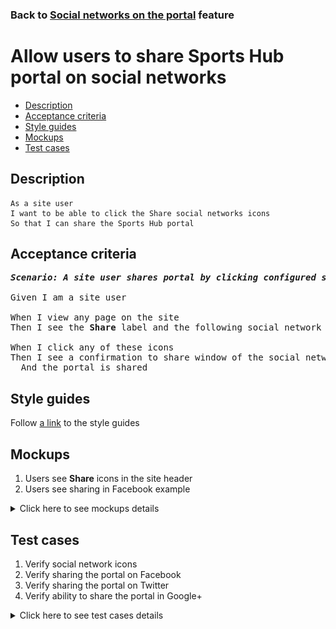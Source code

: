 ### Back to [Social networks on the portal](../../README.md) feature

# Allow users to share Sports Hub portal on social networks

- [Description](#description)
- [Acceptance criteria](#acceptance-criteria)
- [Style guides](#style-guides)
- [Mockups](#mockups)
- [Test cases](#test-cases)

## Description

    As a site user
    I want to be able to click the Share social networks icons
    So that I can share the Sports Hub portal

## Acceptance criteria

<pre>
<b><i>Scenario: A site user shares portal by clicking configured social networks icons</i></b>

Given I am a site user

When I view any page on the site
Then I see the <b>Share</b> label and the following social network icons that are configured in the site header (Facebook, Twitter, Google+)

When I click any of these icons
Then I see a confirmation to share window of the social network opens
  And the portal is shared
</pre>

## Style guides

Follow [a link](https://www.figma.com/proto/0zkkf5WC77OSpvyD6YXpFE/Style-guides?page-id=0%3A1&node-id=19%3A5368&viewport=266%2C48%2C0.54&scaling=min-zoom&starting-point-node-id=19%3A5368) to the style guides

## Mockups

1. Users see <b>Share</b> icons in the site header
2. Users see sharing in Facebook example

<details>
  <summary>Click here to see mockups details</summary>

**1. Users see Share icons in the site header:**

![Users see Share icons in the site header](/web_application_features/social_networks/images/share_and_follow_on_page.png)

**2. Users see sharing in Facebook example:**

![Users see sharing in Facebook example](/web_application_features/social_networks/images/sharing_in_facebook_example.png)

</details>

## Test cases

1. Verify social network icons
2. Verify sharing the portal on Facebook
3. Verify sharing the portal on Twitter
4. Verify ability to share the portal in Google+

<details>
  <summary>Click here to see test cases details</summary>

### **#1. Verify social network icons**

|Preconditions|Steps|Expected result
--------------|-----|----------
||1) Go to the Sports Hub site</br>2) Examine the social network icons|2) Users see the configured social network icons in the site header (Facebook, Twitter, Google+)|

### **#2. Verify sharing the portal on Facebook**

|Preconditions|Steps|Expected result
--------------|-----|----------
||1) Go to the Sports Hub site</br>2) Examine the social network icons</br>3) Click <b>Facebook</b>|3) The pop-up window opens allowing users to share the portal on Facebook|

### **#3. Verify sharing the portal on Twitter**

|Preconditions|Steps|Expected result
--------------|-----|----------
||1) Go to the Sports Hub site</br>2) Examine the social network icons</br>3) Click <b>Twitter</b>|3) The pop-up window opens allowing users to share the portal on Twitter|

### **#4. Verify ability to share the portal in Google+**

|Preconditions|Steps|Expected result
--------------|-----|----------
||1) Go to the Sports Hub site</br>2) Examine the social network icons</br>3) Click <b>Google+</b>|3) The pop-up window opens allowing users to share the portal on Google+|

</details>
